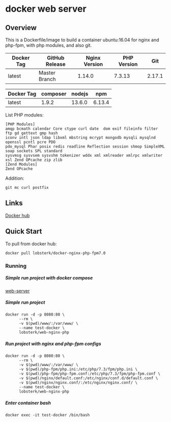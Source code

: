 # docker web server


## Overview

This is a Dockerfile/image to build a container ubuntu:16.04 for nginx and php-fpm, with php modules, and also git.

| Docker Tag 	| GitHub Release 	| Nginx Version 	| PHP Version 	| Git           |
|------------	|----------------	|---------------	|-------------	|-------------	|
| latest     	| Master Branch  	| 1.14.0        	|   7.3.13    	| 2.17.1         |

| Docker Tag 	| composer         	| nodejs         	| npm           	|
|------------	|----------------	|----------------	|---------------	|
| latest     	| 1.9.2          	| 13.6.0         	| 6.13.4          	|


List PHP modules:
```
[PHP Modules]
amqp bcmath calendar Core ctype curl date  dom exif fileinfo filter ftp gd gettext gmp hash
iconv intl json ldap libxml mbstring mcrypt mongodb mysqli mysqlnd openssl pcntl pcre PDO
pdo_mysql Phar posix redis readline Reflection session shmop SimpleXML soap sockets SPL standard 
sysvmsg sysvsem sysvshm tokenizer wddx xml xmlreader xmlrpc xmlwriter xsl Zend OPcache zip zlib
[Zend Modules]
Zend OPcache
```
Addition:

`git mc curl postfix`

## Links 
[Docker hub](https://hub.docker.com/r/lobsterk/web-nginx-php/)

## Quick Start

To pull from docker hub:

`docker pull lobsterk/docker-nginx-php-fpm7.0`

### Running

##### Simple run project with docker compose

[web-server](https://github.com/lobsterk/docker-web-basic)

##### Simple run project 
```
docker run -d -p 8080:80 \
      --rm \
      -v $(pwd)/www/:/var/www/ \
      --name test-docker \
      lobsterk/web-nginx-php
```

##### Run project with nginx and php-fpm configs
```     
docker run -d -p 8080:80 \
      --rm \
      -v $(pwd)/www/:/var/www/ \
      -v $(pwd)/php-fpm/php.ini:/etc/php/7.3/fpm/php.ini \
      -v $(pwd)/php-fpm/php-fpm.conf:/etc/php/7.3/fpm/php-fpm.conf \
      -v $(pwd)/nginx/default.conf:/etc/nginx/conf.d/default.conf \
      -v $(pwd)/nginx/nginx.conf/:/etc/nginx/nginx.conf/ \
      --name test-docker \
      lobsterk/web-nginx-php
```

##### Enter container bash

`docker exec -it test-docker /bin/bash`